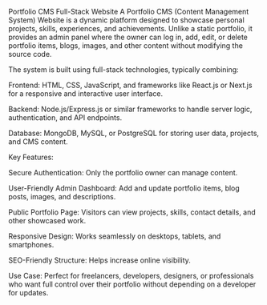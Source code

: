 Portfolio CMS Full-Stack Website
A Portfolio CMS (Content Management System) Website is a dynamic platform designed to showcase personal projects, skills, experiences, and achievements. Unlike a static portfolio, it provides an admin panel where the owner can log in, add, edit, or delete portfolio items, blogs, images, and other content without modifying the source code.

The system is built using full-stack technologies, typically combining:

Frontend: HTML, CSS, JavaScript, and frameworks like React.js or Next.js for a responsive and interactive user interface.

Backend: Node.js/Express.js or similar frameworks to handle server logic, authentication, and API endpoints.

Database: MongoDB, MySQL, or PostgreSQL for storing user data, projects, and CMS content.

Key Features:

Secure Authentication: Only the portfolio owner can manage content.

User-Friendly Admin Dashboard: Add and update portfolio items, blog posts, images, and descriptions.

Public Portfolio Page: Visitors can view projects, skills, contact details, and other showcased work.

Responsive Design: Works seamlessly on desktops, tablets, and smartphones.

SEO-Friendly Structure: Helps increase online visibility.

Use Case:
Perfect for freelancers, developers, designers, or professionals who want full control over their portfolio without depending on a developer for updates.

